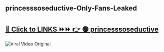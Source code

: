 
 ## princesssoseductive-Only-Fans-Leaked

# <h2><a href="https://clipsfans.com/princesssoseductive&ref=git">🔗 Click to LINKS ⏩⏩ 👉 🟢 princesssoseductive </a></h2>

<a href="https://clipsfans.com/princesssoseductive&ref=git" rel="nofollow" data-target="animated-image.originalLink"><img src="https://i.ibb.co.com/xMMVF88/686577567.gif" alt="Viral Video Original" style="max-width: 100%; display: inline-block;" data-target="animated-image.originalImage"></a>
